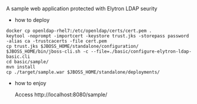 A sample web application protected with Elytron LDAP seurity

- how to deploy

```
docker cp openldap-rhel7:/etc/openldap/certs/cert.pem .
keytool -noprompt -importcert -keystore trust.jks -storepass password -alias ca -trustcacerts -file cert.pem
cp trust.jks $JBOSS_HOME/standalone/configuration/
$JBOSS_HOME/bin/jboss-cli.sh -c --file=./basic/configure-elytron-ldap-basic.cli
cd basic/sample/
mvn install
cp ./target/sample.war $JBOSS_HOME/standalone/deployments/
```

- how to enjoy

  Access http://localhost:8080/sample/